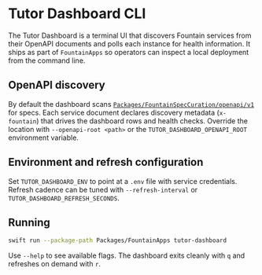 # Tutor Dashboard CLI

The Tutor Dashboard is a terminal UI that discovers Fountain services from their OpenAPI documents and polls each instance for health information. It ships as part of `FountainApps` so operators can inspect a local deployment from the command line.

## OpenAPI discovery

By default the dashboard scans [`Packages/FountainSpecCuration/openapi/v1`](../../../FountainSpecCuration/openapi/v1) for specs. Each service document declares discovery metadata (`x-fountain`) that drives the dashboard rows and health checks. Override the location with `--openapi-root <path>` or the `TUTOR_DASHBOARD_OPENAPI_ROOT` environment variable.

## Environment and refresh configuration

Set `TUTOR_DASHBOARD_ENV` to point at a `.env` file with service credentials. Refresh cadence can be tuned with `--refresh-interval` or `TUTOR_DASHBOARD_REFRESH_SECONDS`.

## Running

```bash
swift run --package-path Packages/FountainApps tutor-dashboard
```

Use `--help` to see available flags. The dashboard exits cleanly with `q` and refreshes on demand with `r`.
